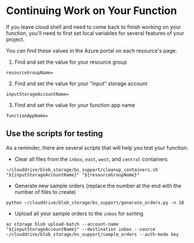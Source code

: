 # Continuing Work on Your Function
If you leave cloud shell and need to come back to finish working on your function, you'll need to first set local variables for several features of your project.

You can find these values in the Azure portal on each resource's page.

1. Find and set the value for your resource group
```
resourceGroupName=
```

2. Find and set the value for your "input" storage account
```
inputStorageAccountName=
```

3. Find and set the value for your function app name
```
functionAppName=
```

## Use the scripts for testing

As a reminder, there are several scripts that will help you test your function:

* Clear all files from the `inbox`, `east`, `west`, and `central` containers
```
~/clouddrive/blob_storage/bs_support/cleanup_containers.sh "${inputStorageAccountName}" "${resourceGroupName}"
```

* Generate new sample orders (replace the number at the end with the number of files to create)
```
python ~/clouddrive/blob_storage/bs_support/generate_orders.py -n 10
```

* Upload all your sample orders to the `inbox` for sorting
```
az storage blob upload-batch --account-name "${inputStorageAccountName}" --destination inbox --source ~/clouddrive/blob_storage/bs_support/sample_orders --auth-mode key
```